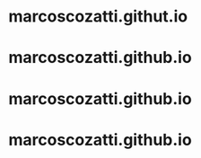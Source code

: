 # marcoscozatti.githut.io
# marcoscozatti.github.io
# marcoscozatti.github.io
# marcoscozatti.github.io
